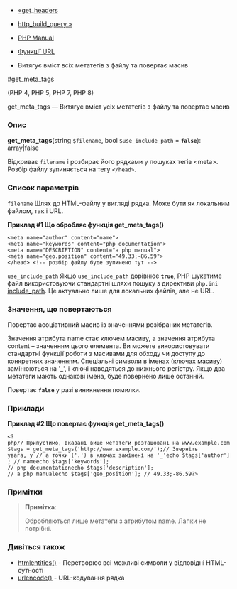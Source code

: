 - [«get_headers](function.get-headers.md)
- [http_build_query »](function.http-build-query.md)

- [PHP Manual](index.md)
- [Функції URL](ref.url.md)
- Витягує вміст всіх метатегів з файлу та повертає масив

#get_meta_tags

(PHP 4, PHP 5, PHP 7, PHP 8)

get_meta_tags — Витягує вміст усіх метатегів з файлу та
повертає масив

### Опис

**get_meta_tags**(string `$filename`, bool `$use_include_path` =
**`false`**): array\|false

Відкриває `filename` і розбирає його рядками у пошуках тегів
\<meta\>. Розбір файлу зупиняється на тегу `</head>`.

### Список параметрів

`filename`
Шлях до HTML-файлу у вигляді рядка. Може бути як локальним файлом, так і
URL.

**Приклад #1 Що обробляє функція **get_meta_tags()****

```htmlcode
<meta name="author" content="name">
<meta name="keywords" content="php documentation">
<meta name="DESCRIPTION" content="a php manual">
<meta name="geo.position" content="49.33;-86.59">
</head> <!-- розбір файлу буде зупинено тут -->
````

`use_include_path`
Якщо `use_include_path` дорівнює **`true`**, PHP шукатиме файл
використовуючи стандартні шляхи пошуку з директиви `php.ini`
[include_path](ini.core.md#ini.include-path). Це актуально лише для
локальних файлів, але не URL.

### Значення, що повертаються

Повертає асоціативний масив із значеннями розібраних метатегів.

Значення атрибута name стає ключем масиву, а значення атрибута
content – значенням цього елемента. Ви можете використовувати стандартні
функції роботи з масивами для обходу чи доступу до конкретних
значенням. Спеціальні символи в іменах (ключах масиву) замінюються на
'\_', і ключі наводяться до нижнього регістру. Якщо два метатеги мають
однакові імена, буде повернено лише останній.

Повертає **`false`** у разі виникнення помилки.

### Приклади

**Приклад #2 Що повертає функція **get_meta_tags()****

`<?php// Припустимо, вказані вище метатеги розташовані на www.example.com$tags = get_meta_tags('http://www.example.com/');// Зверніть увага, у // а точки ('.') в ключах замінені на '_'echo $tags['author']; // nameecho $tags['keywords']; // php documentationecho $tags['description']; // a php manualecho $tags['geo_position']; // 49.33;-86.59?> `

### Примітки

> **Примітка**:
>
> Обробляються лише метатеги з атрибутом name. Лапки не потрібні.

### Дивіться також

- [htmlentities()](function.mdentities.md) - Перетворює всі
можливі символи у відповідні HTML-сутності
- [urlencode()](function.urlencode.md) - URL-кодування рядка
